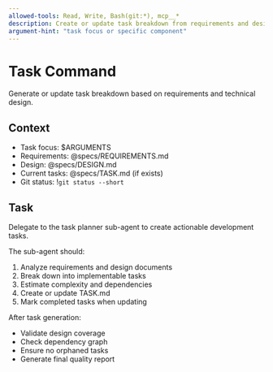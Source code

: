 ```yaml
---
allowed-tools: Read, Write, Bash(git:*), mcp__*
description: Create or update task breakdown from requirements and design
argument-hint: "task focus or specific component"
---
```


# Task Command

Generate or update task breakdown based on requirements and technical design.

## Context
- Task focus: $ARGUMENTS
- Requirements: @specs/REQUIREMENTS.md
- Design: @specs/DESIGN.md
- Current tasks: @specs/TASK.md (if exists)
- Git status: !`git status --short`

## Task
Delegate to the task planner sub-agent to create actionable development tasks.

The sub-agent should:
1. Analyze requirements and design documents
2. Break down into implementable tasks
3. Estimate complexity and dependencies
4. Create or update TASK.md
5. Mark completed tasks when updating

After task generation:
- Validate design coverage
- Check dependency graph
- Ensure no orphaned tasks
- Generate final quality report
